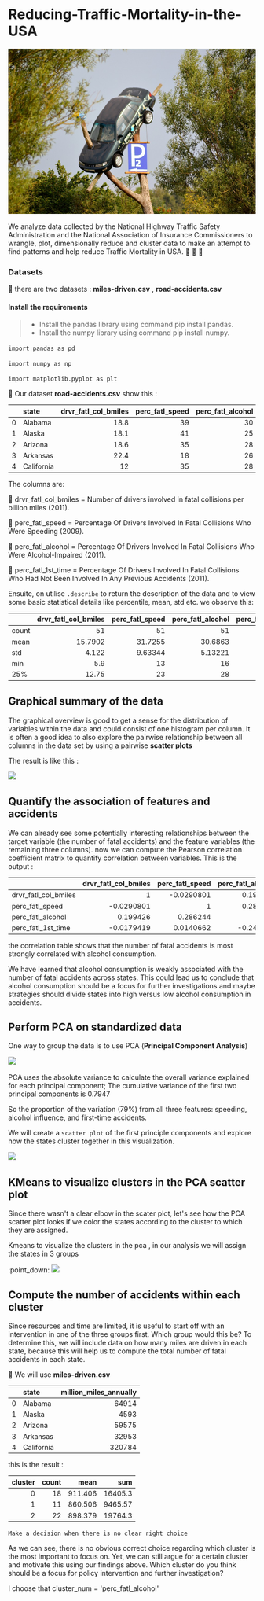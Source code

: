 # Reducing-Traffic-Mortality-in-the-USA

<img src="images/../Data/images/car-accident.jpg" >

We analyze data collected by the National Highway Traffic Safety Administration and the National Association of Insurance Commissioners to wrangle, plot, dimensionally reduce and cluster data to make an attempt to find patterns and help reduce Traffic Mortality in USA. :car: :truck: :blue_car:

### Datasets

:file_folder: there are two datasets : **miles-driven.csv** , **road-accidents.csv**

#### Install the requirements

> - Install the pandas library using command pip install pandas.
> - Install the numpy library using command pip install numpy.

```import pandas as pd```

```import numpy as np```

```import matplotlib.pyplot as plt```

:file_folder: Our dataset **road-accidents.csv** show this :




|    | state      |   drvr_fatl_col_bmiles |   perc_fatl_speed |   perc_fatl_alcohol |   perc_fatl_1st_time |
|---:|:-----------|-----------------------:|------------------:|--------------------:|---------------------:|
|  0 | Alabama    |                   18.8 |                39 |                  30 |                   80 |
|  1 | Alaska     |                   18.1 |                41 |                  25 |                   94 |
|  2 | Arizona    |                   18.6 |                35 |                  28 |                   96 |
|  3 | Arkansas   |                   22.4 |                18 |                  26 |                   95 |
|  4 | California |                   12   |                35 |                  28 |                   89 |

The columns are:

:small_orange_diamond: drvr_fatl_col_bmiles = Number of drivers involved in fatal collisions per billion miles (2011).

:small_orange_diamond: perc_fatl_speed = Percentage Of Drivers Involved In Fatal Collisions Who Were Speeding (2009).

:small_orange_diamond: perc_fatl_alcohol = Percentage Of Drivers Involved In Fatal Collisions Who Were Alcohol-Impaired (2011).

:small_orange_diamond: perc_fatl_1st_time = Percentage Of Drivers Involved In Fatal Collisions Who Had Not Been Involved In Any Previous Accidents (2011).
  

Ensuite, on utilise ```.describe``` to return the description of the data and to view some basic statistical details like percentile, mean, std etc. we observe this:

|       |   drvr_fatl_col_bmiles |   perc_fatl_speed |   perc_fatl_alcohol |   perc_fatl_1st_time |
|:------|-----------------------:|------------------:|--------------------:|---------------------:|
| count |                51      |          51       |            51       |             51       |
| mean  |                15.7902 |          31.7255  |            30.6863  |             88.7255  |
| std   |                 4.122  |           9.63344 |             5.13221 |              6.96011 |
| min   |                 5.9    |          13       |            16       |             76       |
| 25%   |                12.75   |          23       |            28       |             83.5     |

## Graphical summary of the data

The graphical overview is good to get a sense for the distribution of variables within the data and could consist of one histogram per column. It is often a good idea to also explore the pairwise relationship between all columns in the data set by using a pairwise **scatter plots**

The result is like this :

<img src="images/../Data/images/téléchargement.png" >

## Quantify the association of features and accidents 
We can already see some potentially interesting relationships between the target variable (the number of fatal accidents) and the feature variables (the remaining three columns).
now we can compute the Pearson correlation coefficient matrix to quantify correlation between variables. This is the output :

|                      |   drvr_fatl_col_bmiles |   perc_fatl_speed |   perc_fatl_alcohol |   perc_fatl_1st_time |
|:---------------------|-----------------------:|------------------:|--------------------:|---------------------:|
| drvr_fatl_col_bmiles |              1         |        -0.0290801 |            0.199426 |           -0.0179419 |
| perc_fatl_speed      |             -0.0290801 |         1         |            0.286244 |            0.0140662 |
| perc_fatl_alcohol    |              0.199426  |         0.286244  |            1        |           -0.245455  |
| perc_fatl_1st_time   |             -0.0179419 |         0.0140662 |           -0.245455 |            1         |

<p>the correlation table shows that the number of fatal accidents is most strongly correlated with alcohol consumption.</p>
<p>We have learned that alcohol consumption is weakly associated with the number of fatal accidents across states. This could lead us to conclude that alcohol consumption should be a focus for further investigations and maybe strategies should divide states into high versus low alcohol consumption in accidents.</p>

##  Perform PCA on standardized data

One way to group the data is to use PCA (**Principal Component Analysis**)

<img src="images/../Data/images/pca.png" >

<p>PCA uses the absolute variance to calculate the overall variance explained for each principal component; The cumulative variance of the first two principal components is 0.7947</p>
<p>So the proportion of the variation (79%) from all three features: speeding, alcohol influence, and first-time accidents.</p>

We will create a ```scatter plot``` of the first principle components and explore how the states cluster together in this visualization.

<img src="images/../Data/images/scattr.png" >


##  KMeans to visualize clusters in the PCA scatter plot

<p>Since there wasn't a clear elbow in the scater plot, let's see how the PCA scatter plot looks if we color the states according to the cluster to which they are assigned.</p>

<p>Kmeans to visualize the clusters in the pca , in our analysis we will assign the states in 3 groups</p> :point_down:

<img src="images/../Data/images/kmeans.png" >

##  Compute the number of accidents within each cluster

<p>Since resources and time are limited, it is useful to start off with an intervention in one of the three groups first. Which group would this be? To determine this, we will include data on how many miles are driven in each state, because this will help us to compute the total number of fatal accidents in each state.</p>

:file_folder: We will use **miles-driven.csv** 

|    | state      |   million_miles_annually |
|---:|:-----------|-------------------------:|
|  0 | Alabama    |                    64914 |
|  1 | Alaska     |                     4593 |
|  2 | Arizona    |                    59575 |
|  3 | Arkansas   |                    32953 |
|  4 | California |                   320784 |

<p>this is the result :</p>

|   cluster |   count |    mean |      sum |
|----------:|--------:|--------:|---------:|
|         0 |      18 | 911.406 | 16405.3  |
|         1 |      11 | 860.506 |  9465.57 |
|         2 |      22 | 898.379 | 19764.3  |

```Make a decision when there is no clear right choice```

<p>As we can see, there is no obvious correct choice regarding which cluster is the most important to focus on. Yet, we can still argue for a certain cluster and motivate this using our findings above. Which cluster do you think should be a focus for policy intervention and further investigation?</p>

I choose that cluster_num = 'perc_fatl_alcohol'







